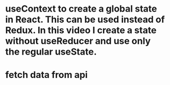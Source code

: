 # useContext to create a global state in React. This can be used instead of Redux. In this video I create a state without useReducer and use only the regular useState.

# fetch data from api
